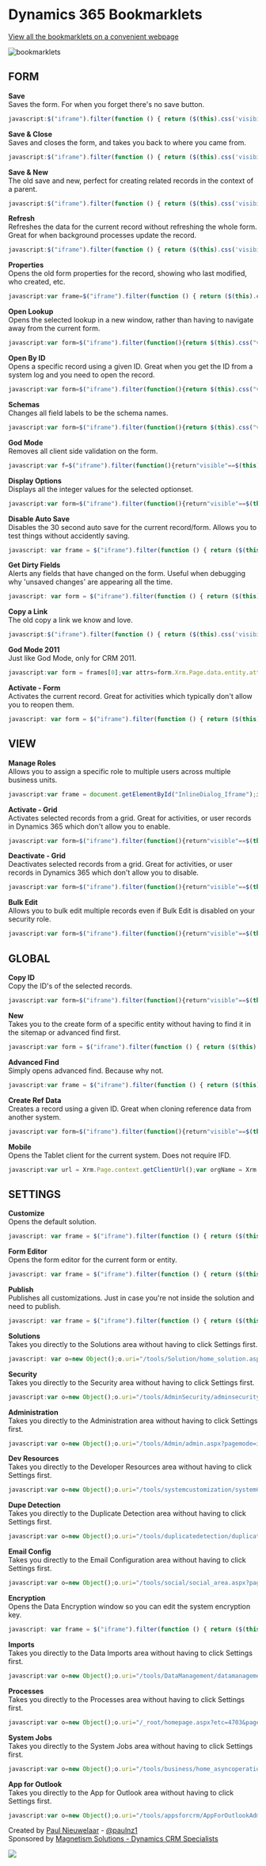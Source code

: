 # Dynamics 365 Bookmarklets

[View all the bookmarklets on a convenient webpage](https://paulnieuwelaar.github.io/bookmarklets/bookmarklets.html)

![bookmarklets](https://user-images.githubusercontent.com/14048382/30012692-f465787c-9195-11e7-8cc8-97d3c57f6174.png)

## FORM
**Save**  
Saves the form. For when you forget there's no save button.
```javascript
javascript:$("iframe").filter(function () { return ($(this).css('visibility') == 'visible') })[0].contentWindow.Xrm.Page.data.entity.save();
```

**Save & Close**  
Saves and closes the form, and takes you back to where you came from.
```javascript
javascript:$("iframe").filter(function () { return ($(this).css('visibility') == 'visible') })[0].contentWindow.Xrm.Page.data.entity.save('saveandclose');
```

**Save & New**  
The old save and new, perfect for creating related records in the context of a parent.
```javascript
javascript:$("iframe").filter(function () { return ($(this).css('visibility') == 'visible') })[0].contentWindow.Xrm.Page.data.entity.save('saveandnew');
```

**Refresh**  
Refreshes the data for the current record without refreshing the whole form. Great for when background processes update the record.
```javascript
javascript:$("iframe").filter(function () { return ($(this).css('visibility') == 'visible') })[0].contentWindow.Xrm.Page.data.refresh();
```

**Properties**  
Opens the old form properties for the record, showing who last modified, who created, etc.
```javascript
javascript:var frame=$("iframe").filter(function () { return ($(this).css('visibility') == 'visible') });var id=frame[0].contentWindow.Xrm.Page.data.entity.getId();var etc=frame[0].contentWindow.Xrm.Page.context.getQueryStringParameters().etc;frame[0].contentWindow.Mscrm.RibbonActions.openFormProperties(id,etc);
```

**Open Lookup**  
Opens the selected lookup in a new window, rather than having to navigate away from the current form.
```javascript
javascript:var form=$("iframe").filter(function(){return $(this).css("visibility")=="visible"})[0].contentWindow;var elem=form.document.activeElement;var id=elem.getAttribute("id");var guid=null;var type=null;if(elem.getAttribute("isInlineLookup")=="true"){guid=elem.getAttribute("oid");type=elem.getAttribute("otypename")}else if(id!=null){var pos=id.lastIndexOf("_");if(pos>-1){var suffix=id.substring(pos+1);if(["ledit","lookupDiv","i"].indexOf(suffix)>-1){id=id.substring(0,pos)}id=id.replace("_i_ledit_multi","").replace("_ledit_multi","")}var control=form.Xrm.Page.getControl(id);if(control!=null){var field=control.getAttribute();if(field!=null){var value=field.getValue();if(value!=null){var record=value[value.length-1];guid=record.id;type=record.entityType}}}}if(guid!=null&&guid!=""&&type!=null&&type!=""){var url=form.Xrm.Page.context.getClientUrl()+"/main.aspx?etn="+type+"&id="+guid+"&pagetype=entityrecord";window.open(url)}else{alert("Unable to open record. Make sure you're clicked into a lookup field with a value.")}void(0);
```

**Open By ID**  
Opens a specific record using a given ID. Great when you get the ID from a system log and you need to open the record.
```javascript
javascript:var form=$("iframe").filter(function(){return $(this).css("visibility")=="visible"})[0].contentWindow;var type=prompt("Entity Type Name","account");if(type!=null&&type!=""){var guid=prompt("Guid","");if(guid!=null&&guid!=""){form.Xrm.Utility.openEntityForm(type,guid)}}
```

**Schemas**  
Changes all field labels to be the schema names.
```javascript
javascript:var form=$("iframe").filter(function(){return $(this).css("visibility")=="visible"})[0].contentWindow;form.Xrm.Page.ui.controls.forEach(function(a){a.setLabel(a.getName())});
```

**God Mode**  
Removes all client side validation on the form.
```javascript
javascript:var f=$("iframe").filter(function(){return"visible"==$(this).css("visibility")})[0].contentWindow;function godMode(){var a=f.Xrm.Page.data.entity.attributes.get();for(var b in a)a[b].setRequiredLevel("none"),a[b].setSubmitMode("dirty");var c=f.Xrm.Page.ui.controls.get();for(var b in c)try{c[b].setVisible(!0);c[b].setDisabled(!1);c[b].clearNotification();var d=c[b].getName();f.document.getElementById(d+"_c").style.display="";f.document.getElementById(d+"_d").style.display="";f.document.getElementById(d+"_c").parentNode.style.display=""}catch(a){}var e=f.Xrm.Page.ui.tabs.get();for(var b in e){e[b].setVisible(!0);e[b].setDisplayState("expanded");var g=e[b].sections.get();for(var b in g)g[b].setVisible(!0)}}f.Xrm.Page.data.entity.addOnSave(function(a){try{var b=a.getEventArgs();Object.keys(b).forEach(function(a){"boolean"==typeof b[a]&&(b[a]=!1)})}catch(a){}godMode()});godMode();
```

**Display Options**  
Displays all the integer values for the selected optionset.
```javascript
javascript:var form=$("iframe").filter(function(){return"visible"==$(this).css("visibility")})[0].contentWindow,elem=form.document.activeElement,id=elem.getAttribute("attrName");if(null==id&&(id=elem.getAttribute("data-attributename")),(null==id||null==form.Xrm.Page.getAttribute(id)||null==form.Xrm.Page.getAttribute(id).getOptions)&&(id=prompt("Option Set schema name:","")),null!=id){var options=form.Xrm.Page.getAttribute(id).getOptions(),text=id+":";if(null!=options&&options.length>0)for(var i=0;i<options.length;i++){var option=options[i];"null"!=option.value&&""!=option.text&&(text+="\n",text+=option.value+" - "+option.text)}alert(text)}
```

**Disable Auto Save**  
Disables the 30 second auto save for the current record/form. Allows you to test things without accidently saving.
```javascript
javascript: var frame = $("iframe").filter(function () { return ($(this).css('visibility') == 'visible') }); frame[0].contentWindow.Xrm.Page.data.entity.addOnSave(function(context){ if (context.getEventArgs().getSaveMode() != 1) { context.getEventArgs().preventDefault(); } });
```

**Get Dirty Fields**  
Alerts any fields that have changed on the form. Useful when debugging why 'unsaved changes' are appearing all the time.
```javascript
javascript: var form = $("iframe").filter(function () { return ($(this).css('visibility') == 'visible') })[0].contentWindow;var dirtyFields = "";var attrs=form.Xrm.Page.data.entity.attributes.get();for(var i in attrs){if(attrs[i].getIsDirty()) {if (dirtyFields != "") { dirtyFields += ", ";}dirtyFields += form.Xrm.Page.getControl(attrs[i].getName()).getLabel();}}alert(dirtyFields!=""?dirtyFields:"none");
```

**Copy a Link**  
The old copy a link we know and love.
```javascript
javascript:$("iframe").filter(function () { return ($(this).css('visibility') == 'visible') })[0].contentWindow.Mscrm.CommandBarActions.sendFormShortcut();
```

**God Mode 2011**  
Just like God Mode, only for CRM 2011.
```javascript
javascript:var form = frames[0];var attrs=form.Xrm.Page.data.entity.attributes.get();for(var i in attrs){attrs[i].setRequiredLevel("none")}var contrs=form.Xrm.Page.ui.controls.get();for(var i in contrs){try{contrs[i].setVisible(true);contrs[i].setDisabled(false);}catch(e){}}var tabs=form.Xrm.Page.ui.tabs.get();for(var i in tabs){tabs[i].setVisible(true);tabs[i].setDisplayState("expanded");var sects=tabs[i].sections.get();for(var i in sects){sects[i].setVisible(true)}}
```

**Activate - Form**  
Activates the current record. Great for activities which typically don't allow you to reopen them.
```javascript
javascript: var form = $("iframe").filter(function () { return ($(this).css('visibility') == 'visible') })[0].contentWindow;form.Mscrm.CommandBarActions.activate(form.Xrm.Page.data.entity.getId(), form.Xrm.Page.data.entity.getEntityName());
```

## VIEW
**Manage Roles**  
Allows you to assign a specific role to multiple users across multiple business units.
```javascript
javascript:var frame = document.getElementById("InlineDialog_Iframe");if (frame == null) { alert("Click Manage Roles before running the bookmarklet"); } else { var name = prompt("Security Role Name", "");var records = $("tr:contains('" + name + "')", frame.contentWindow.document).find("input"); records.prop("checked", true);alert((records != null ? records.length : 0) + " roles selected"); }void(0);
```

**Activate - Grid**  
Activates selected records from a grid. Great for activities, or user records in Dynamics 365 which don't allow you to enable.
```javascript
javascript:var form=$("iframe").filter(function(){return"visible"==$(this).css("visibility")})[0].contentWindow,recordsHtml=[];try{var form2=form.$("iframe").filter(function(){return"visible"==$(this).css("visibility")})[0].contentWindow;recordsHtml=form2.document.getElementsByClassName("ms-crm-List-SelectedRow")}catch(e){}if(recordsHtml.length>0){for(var records=[],i=0;i<recordsHtml.length;i++){var id=recordsHtml[i].getAttribute("oid"),typeCode=recordsHtml[i].getAttribute("otype"),typeName=recordsHtml[i].getAttribute("otypename"),name=recordsHtml[i].getAttribute("oname");records.push({Id:id,Name:name,TypeCode:typeCode,TypeName:typeName})}form2.Mscrm.GridCommandActions.activate(form2.document.getElementById("crmGrid").control,records,Number(records[0].TypeCode))}
```

**Deactivate - Grid**  
Deactivates selected records from a grid. Great for activities, or user records in Dynamics 365 which don't allow you to disable.
```javascript
javascript:var form=$("iframe").filter(function(){return"visible"==$(this).css("visibility")})[0].contentWindow,recordsHtml=[];try{var form2=form.$("iframe").filter(function(){return"visible"==$(this).css("visibility")})[0].contentWindow;recordsHtml=form2.document.getElementsByClassName("ms-crm-List-SelectedRow")}catch(e){}if(recordsHtml.length>0){for(var records=[],i=0;i<recordsHtml.length;i++){var id=recordsHtml[i].getAttribute("oid"),typeCode=recordsHtml[i].getAttribute("otype"),typeName=recordsHtml[i].getAttribute("otypename"),name=recordsHtml[i].getAttribute("oname");records.push({Id:id,Name:name,TypeCode:typeCode,TypeName:typeName})}form2.Mscrm.GridCommandActions.deactivate(form2.document.getElementById("crmGrid").control,records,Number(records[0].TypeCode))}
```

**Bulk Edit**  
Allows you to bulk edit multiple records even if Bulk Edit is disabled on your security role.
```javascript
javascript:var form=$("iframe").filter(function(){return"visible"==$(this).css("visibility")})[0].contentWindow,recordsHtml=[];try{var form2=form.$("iframe").filter(function(){return"visible"==$(this).css("visibility")})[0].contentWindow;recordsHtml=form2.document.getElementsByClassName("ms-crm-List-SelectedRow-Lite")}catch(e){}if(0==recordsHtml.length&&(recordsHtml=form.document.getElementsByClassName("ms-crm-List-SelectedRow-Lite")),0==recordsHtml.length&&(recordsHtml=form.document.getElementsByClassName("ms-crm-List-SelectedRow")),recordsHtml.length>0){for(var records=[],i=0;i<recordsHtml.length;i++){var id=recordsHtml[i].getAttribute("oid"),typeCode=recordsHtml[i].getAttribute("otype"),typeName=recordsHtml[i].getAttribute("otypename"),name=recordsHtml[i].getAttribute("oname");records.push({Id:id,Name:name,TypeCode:typeCode,TypeName:typeName})}var actionUri=Mscrm.GridRibbonActions.$0("bulkedit",records[0].TypeCode,records.length);Mscrm.Grid.executeStandardActionInternal(actionUri,records,1e3,700)}
```

## GLOBAL
**Copy ID**  
Copy the ID's of the selected records.
```javascript
javascript:var form=$("iframe").filter(function(){return"visible"==$(this).css("visibility")})[0].contentWindow,records=[];try{records.push(form.Xrm.Page.data.entity.getId().replace("{","").replace("}",""))}catch(a){try{var recordsHtml=[],form2=form.$("iframe").filter(function(){return"visible"==$(this).css("visibility")})[0].contentWindow;if(recordsHtml=form2.document.getElementsByClassName("ms-crm-List-SelectedRow-Lite"),0==recordsHtml.length&&(recordsHtml=form.document.getElementsByClassName("ms-crm-List-SelectedRow-Lite")),0==recordsHtml.length&&(recordsHtml=form.document.getElementsByClassName("ms-crm-List-SelectedRow")),recordsHtml.length>0)for(var i=0;i<recordsHtml.length;i++){var id=recordsHtml[i].getAttribute("oid");records.push(id.replace("{","").replace("}",""))}}catch(a){}}records.length>0?prompt("Copy the ID",records.join(",")):alert("No records selected");void(0);
```

**New**  
Takes you to the create form of a specific entity without having to find it in the sitemap or advanced find first.
```javascript
javascript:var form = $("iframe").filter(function () { return ($(this).css('visibility') == 'visible') })[0].contentWindow; try { var name = form.EntityLogicalName || form.Xrm.Page.data.entity.getEntityName(); } catch(e) { } var y = prompt('Type the schema name of the entity to create:', name ? name : 'account'); if (y) { var x = form.Xrm.Utility.openEntityForm(y); }
```

**Advanced Find**  
Simply opens advanced find. Because why not.
```javascript
javascript:var frame = $("iframe").filter(function () { return ($(this).css('visibility') == 'visible') }); var form = frame[0].contentWindow; var u = form.Mscrm.CrmUri.create("/main.aspx"); u.get_query()["pagetype"] = "advancedfind"; var etc = null, viewId = null, viewType = null; try { etc = form.Xrm.Page.context.getQueryStringParameters().etc; var view = form.document.getElementById("crmGrid_SavedNewQuerySelector").childNodes[0]; viewId = view.getAttribute("currentview"); viewType = view.getAttribute("currentviewtype"); } catch(e) { } var extraqs = ""; if (etc != null) { extraqs += "EntityCode=" + etc; } if (viewId != null && viewType != null) { extraqs += "&QueryId=" + viewId + "&ViewType=" + viewType; } u.get_query()["extraqs"] = extraqs; form.openStdWin(u, "_blank", 900, 600); void (0);
```

**Create Ref Data**  
Creates a record using a given ID. Great when cloning reference data from another system.
```javascript
javascript:var form=$("iframe").filter(function(){return"visible"==$(this).css("visibility")})[0].contentWindow;try{var name=form.EntityLogicalName||form.Xrm.Page.data.entity.getEntityName()}catch(e){}var entityName=prompt("Type the schema name of the entity to create:",name||"account");if(entityName){var id=prompt("Type the ID to give the new record:","00000000-0000-0000-0000-000000000000");if(id){var req=new form.XMLHttpRequest;req.open("POST",encodeURI(form.Xrm.Page.context.getClientUrl()+"/api/data/v"+(form.APPLICATION_VERSION||"8.2")+"/"+entityName+"s"),!0),req.setRequestHeader("Accept","application/json"),req.setRequestHeader("Content-Type","application/json; charset=utf-8"),req.setRequestHeader("OData-MaxVersion","4.0"),req.setRequestHeader("OData-Version","4.0"),req.onreadystatechange=function(){if(4==this.readyState)if(req.onreadystatechange=null,this.status>=200&&this.status<=299)form.Xrm.Utility.openEntityForm(entityName,id);else{var e=JSON.parse(this.response).error;alert(e.message)}};var data={};data[entityName+"id"]=id,req.send(JSON.stringify(data))}}void(0)
```

**Mobile**  
Opens the Tablet client for the current system. Does not require IFD.
```javascript
javascript:var url = Xrm.Page.context.getClientUrl();var orgName = Xrm.Page.context.getOrgUniqueName();var baseUrl = window.location.protocol + "//" + window.location.hostname;var phoneUrl = baseUrl + "/nga/main.htm?org=" + orgName + "&server=" + encodeURIComponent(url) + "&phone=false&syncappmeta=true";window.open(phoneUrl);void(0)
```

## SETTINGS
**Customize**  
Opens the default solution.
```javascript
javascript: var frame = $("iframe").filter(function () { return ($(this).css('visibility') == 'visible') }); var form = frame[0].contentWindow; try { var etc = form.Xrm.Page.context.getQueryStringParameters().etc; } catch(e) {} form.Mscrm.RibbonActions.openEntityEditor(etc);
```

**Form Editor**  
Opens the form editor for the current form or entity.
```javascript
javascript: var frame = $("iframe").filter(function () { return ($(this).css('visibility') == 'visible') }); var form = frame[0].contentWindow;var etc = null;try {etc = form.Xrm.Page.context.getQueryStringParameters().etc;} catch (e) { }if (etc == null || etc == 4200) {var entity = prompt("Type the entity name", "account");if (entity != null) {etc = form.Xrm.Internal.getEntityCode(entity);if (etc == null || etc == -1) {alert("Entity '" + entity + "' does not exist");}}}if (etc != null && etc != -1 && etc != 4200) {var formId = null;try {formId = form.Xrm.Page.ui.formSelector.getCurrentItem().getId();} catch (e) { }form.Mscrm.FormEditor.OpenFormEditor(etc, "main", formId);}void(0);
```

**Publish**  
Publishes all customizations. Just in case you're not inside the solution and need to publish.
```javascript
javascript: var frame = $("iframe").filter(function () { return ($(this).css('visibility') == 'visible') }); frame[0].contentWindow.Mscrm.FormEditor.PublishAll();
```

**Solutions**  
Takes you directly to the Solutions area without having to click Settings first.
```javascript
javascript: var o=new Object();o.uri="/tools/Solution/home_solution.aspx?etc=7100&sitemappath=Settings%7cCustomizations%7cnav_solution";window.top.document.getElementById("navBar").control.raiseNavigateRequest(o);
```

**Security**  
Takes you directly to the Security area without having to click Settings first.
```javascript
javascript:var o=new Object();o.uri="/tools/AdminSecurity/adminsecurity_area.aspx?pagemode=iframe&sitemappath=Settings%7cSystem_Setting%7cnav_security";window.top.document.getElementById("navBar").control.raiseNavigateRequest(o);void(0);
```

**Administration**  
Takes you directly to the Administration area without having to click Settings first.
```javascript
javascript:var o=new Object();o.uri="/tools/Admin/admin.aspx?pagemode=iframe&sitemappath=Settings%7cSystem_Setting%7cnav_administration";window.top.document.getElementById("navBar").control.raiseNavigateRequest(o);void(0);
```

**Dev Resources**  
Takes you directly to the Developer Resources area without having to click Settings first.
```javascript
javascript:var o=new Object();o.uri="/tools/systemcustomization/systemCustomization.aspx?pagemode=iframe&pid=05&web=true";window.top.document.getElementById("navBar").control.raiseNavigateRequest(o);void(0);
```

**Dupe Detection**  
Takes you directly to the Duplicate Detection area without having to click Settings first.
```javascript
javascript:var o=new Object();o.uri="/tools/duplicatedetection/duplicatedetectionrules/home_rules.aspx";window.top.document.getElementById("navBar").control.raiseNavigateRequest(o);void(0);
```

**Email Config**  
Takes you directly to the Email Configuration area without having to click Settings first.
```javascript
javascript:var o=new Object();o.uri="/tools/social/social_area.aspx?pagemode=iframe&sitemappath=Settings%7cSystem_Setting%7cnav_social#";window.top.document.getElementById("navBar").control.raiseNavigateRequest(o);void(0);
```

**Encryption**  
Opens the Data Encryption window so you can edit the system encryption key.
```javascript
javascript: var frame = $("iframe").filter(function () { return ($(this).css('visibility') == 'visible') }); var form = frame[0].contentWindow;form.openStdWin(form.Xrm.Page.context.getClientUrl() + "/tools/sqlencryption/sqlencryption.aspx");void(0);
```

**Imports**  
Takes you directly to the Data Imports area without having to click Settings first.
```javascript
javascript:var o=new Object();o.uri="/tools/DataManagement/datamanagement.aspx?pagemode=iframe&pid=06&web=true";window.top.document.getElementById("navBar").control.raiseNavigateRequest(o);void(0);
```

**Processes**  
Takes you directly to the Processes area without having to click Settings first.
```javascript
javascript:var o=new Object();o.uri="/_root/homepage.aspx?etc=4703&pagemode=iframe&sitemappath=Settings%7cProcessCenter%7cnav_workflow";window.top.document.getElementById("navBar").control.raiseNavigateRequest(o);void(0);
```

**System Jobs**  
Takes you directly to the System Jobs area without having to click Settings first.
```javascript
javascript:var o=new Object();o.uri="/tools/business/home_asyncoperation.aspx?pagemode=iframe&sitemappath=Settings%7cSystem_Setting%7cnav_systemjobs";window.top.document.getElementById("navBar").control.raiseNavigateRequest(o);void(0);
```

**App for Outlook**  
Takes you directly to the App for Outlook area without having to click Settings first.
```javascript
javascript:var o=new Object();o.uri="/tools/appsforcrm/AppForOutlookAdminSettings.aspx?sitemappath=Settings%7cSystem_Setting%7ccrmapp_outlook";window.top.document.getElementById("navBar").control.raiseNavigateRequest(o);void(0);
```

Created by [Paul Nieuwelaar](http://paulnieuwelaar.wordpress.com) - [@paulnz1](https://twitter.com/paulnz1)  
Sponsored by [Magnetism Solutions - Dynamics CRM Specialists](http://www.magnetismsolutions.com)

[![](https://user-images.githubusercontent.com/14048382/30045114-3805d840-9256-11e7-9bdb-323760fb43ea.png)](https://www.paypal.com/cgi-bin/webscr?cmd=_s-xclick&hosted_button_id=WDZ9MWLLWBWFE)
